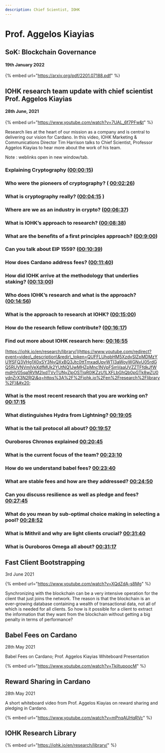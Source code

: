 ```yaml
---
description: Chief Scientist, IOHK
---
```


# Prof. Aggelos Kiayias

## SoK: Blockchain Governance

#### 19th January 2022

{% embed url="https://arxiv.org/pdf/2201.07188.pdf" %}

## IOHK research team update with chief scientist Prof. Aggelos Kiayias

#### 28th June, 2021

{% embed url="https://www.youtube.com/watch?v=7UAL_6f7PFw&t" %}

Research lies at the heart of our mission as a company and is central to delivering our vision for Cardano. In this video, IOHK Marketing & Communications Director Tim Harrison talks to Chief Scientist, Professor Aggelos Kiayias to hear more about the work of his team.&#x20;

Note : weblinks open in new window/tab.

### Explaining Cryptography ([00:00:15](https://www.youtube.com/watch?v=7UAL\_6f7PFw\&t=15s))

### Who were the pioneers of cryptography? ( [00:02:26](https://www.youtube.com/watch?v=7UAL\_6f7PFw\&t=146s))

### What is cryptography really? ([00:04:15](https://www.youtube.com/watch?v=7UAL\_6f7PFw\&t=255s) )

### Where are we as an industry in crypto? ([00:06:37](https://www.youtube.com/watch?v=7UAL\_6f7PFw\&t=397s))

### What is IOHK’s approach to research? ([00:08:38](https://www.youtube.com/watch?v=7UAL\_6f7PFw\&t=518s))

### What are the benefits of a first principles approach? ([00:9:00](https://www.youtube.com/watch?v=7UAL\_6f7PFw\&t=540s))

### Can you talk about EIP 1559? ([00:10:39](https://www.youtube.com/watch?v=7UAL\_6f7PFw\&t=639s))

### How does Cardano address fees? ([00:11:40](https://www.youtube.com/watch?v=7UAL\_6f7PFw\&t=700s))

### How did IOHK arrive at the methodology that underlies staking? ([00:13:00](https://www.youtube.com/watch?v=7UAL\_6f7PFw\&t=780s))

### Who does IOHK’s research and what is the approach? ([00:14:56](https://www.youtube.com/watch?v=7UAL\_6f7PFw\&t=896s))

### What is the approach to research at IOHK? ([00:15:00](https://www.youtube.com/watch?v=7UAL\_6f7PFw\&t=900s))

### How do the research fellow contribute? ([00:16:17](https://www.youtube.com/watch?v=7UAL\_6f7PFw\&t=977s))

### Find out more about IOHK research here: [00:16:55](https://www.youtube.com/watch?v=7UAL\_6f7PFw\&t=1015s)

[https://iohk.io/en/research/library/](https://www.youtube.com/redirect?event=video\_description\&redir\_token=QUFFLUhqbHM5XzdvSlZpMDMzYU1fSFQ3VHg1X0xSY3NyQXxBQ3Jtc0ttTmxadUpvWTI3aWoyWGNvU05rdGQ5RUVNVmlVeXdfMUk2YUtNQ1JwMHZpMnc1NVpFSmVaaUVZZTFfdkJfWmdHV05qa1RVM2lxdTVvTUNyZlpOSTlqR0lKZzU1LXFLbGhQb0pGTk8wZU0ydnZrX3N2RQ\&q=https%3A%2F%2Fiohk.io%2Fen%2Fresearch%2Flibrary%2F)&#x20;

### What is the most recent research that you are working on? [00:17:15](https://www.youtube.com/watch?v=7UAL\_6f7PFw\&t=1035s)&#x20;

### What distinguishes Hydra from Lightning? [00:19:05](https://www.youtube.com/watch?v=7UAL\_6f7PFw\&t=1145s)&#x20;

### What is the tail protocol all about? [00:19:57](https://www.youtube.com/watch?v=7UAL\_6f7PFw\&t=1197s)&#x20;

### Ouroboros Chronos explained [00:20:45](https://www.youtube.com/watch?v=7UAL\_6f7PFw\&t=1245s)&#x20;

### What is the current focus of the team? [00:23:10](https://www.youtube.com/watch?v=7UAL\_6f7PFw\&t=1390s)&#x20;

### How do we understand babel fees? [00:23:40](https://www.youtube.com/watch?v=7UAL\_6f7PFw\&t=1420s)&#x20;

### What are stable fees and how are they addressed? [00:24:50](https://www.youtube.com/watch?v=7UAL\_6f7PFw\&t=1490s)&#x20;

### Can you discuss resilience as well as pledge and fees? [00:27:45](https://www.youtube.com/watch?v=7UAL\_6f7PFw\&t=1665s)&#x20;

### What do you mean by sub-optimal choice making in selecting a pool? [00:28:52](https://www.youtube.com/watch?v=7UAL\_6f7PFw\&t=1732s)&#x20;

### What is Mithril and why are light clients crucial? [00:31:40](https://www.youtube.com/watch?v=7UAL\_6f7PFw\&t=1900s)&#x20;

### What is Ouroboros Omega all about? [00:31:17](https://www.youtube.com/watch?v=7UAL\_6f7PFw\&t=1877s)&#x20;

## Fast Client Bootstrapping

3rd June 2021

{% embed url="https://www.youtube.com/watch?v=XQdZdA-s8Mg" %}

Synchronizing with the blockchain can be a very intensive operation for the client that just joins the network. The reason is that the blockchain is an ever-growing database containing a wealth of transactional data, not all of which is needed for all clients. So how is it possible for a client to extract the information that they want from the blockchain without getting a big penalty in terms of performance?

## Babel Fees on Cardano

28th May 2021

Babel Fees on Cardano; Prof. Aggelos Kiayias Whiteboard Presentation

{% embed url="https://www.youtube.com/watch?v=TkiltupoocM" %}

## Reward Sharing in Cardano

28th May 2021

A short whiteboard video from Prof. Aggelos Kiayias on reward sharing and pledging in Cardano.

{% embed url="https://www.youtube.com/watch?v=mPnqAUHqRVc" %}



## IOHK Research Library

{% embed url="https://iohk.io/en/research/library/" %}

&#x20;
